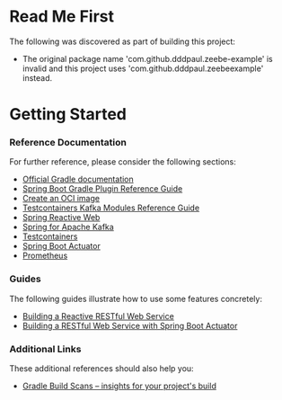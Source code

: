# Read Me First
The following was discovered as part of building this project:

* The original package name 'com.github.dddpaul.zeebe-example' is invalid and this project uses 'com.github.dddpaul.zeebeexample' instead.

# Getting Started

### Reference Documentation
For further reference, please consider the following sections:

* [Official Gradle documentation](https://docs.gradle.org)
* [Spring Boot Gradle Plugin Reference Guide](https://docs.spring.io/spring-boot/docs/2.7.10/gradle-plugin/reference/html/)
* [Create an OCI image](https://docs.spring.io/spring-boot/docs/2.7.10/gradle-plugin/reference/html/#build-image)
* [Testcontainers Kafka Modules Reference Guide](https://www.testcontainers.org/modules/kafka/)
* [Spring Reactive Web](https://docs.spring.io/spring-boot/docs/2.7.10/reference/htmlsingle/#web.reactive)
* [Spring for Apache Kafka](https://docs.spring.io/spring-boot/docs/2.7.10/reference/htmlsingle/#messaging.kafka)
* [Testcontainers](https://www.testcontainers.org/)
* [Spring Boot Actuator](https://docs.spring.io/spring-boot/docs/2.7.10/reference/htmlsingle/#actuator)
* [Prometheus](https://docs.spring.io/spring-boot/docs/2.7.10/reference/htmlsingle/#actuator.metrics.export.prometheus)

### Guides
The following guides illustrate how to use some features concretely:

* [Building a Reactive RESTful Web Service](https://spring.io/guides/gs/reactive-rest-service/)
* [Building a RESTful Web Service with Spring Boot Actuator](https://spring.io/guides/gs/actuator-service/)

### Additional Links
These additional references should also help you:

* [Gradle Build Scans – insights for your project's build](https://scans.gradle.com#gradle)

